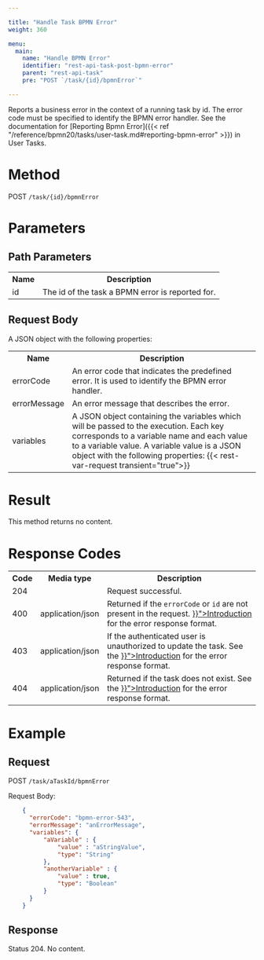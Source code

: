 ```yaml
---

title: "Handle Task BPMN Error"
weight: 360

menu:
  main:
    name: "Handle BPMN Error"
    identifier: "rest-api-task-post-bpmn-error"
    parent: "rest-api-task"
    pre: "POST `/task/{id}/bpmnError`"

---
```


Reports a business error in the context of a running task by id. The error code must be specified to identify the BPMN error handler. See the documentation for [Reporting Bpmn Error]({{< ref "/reference/bpmn20/tasks/user-task.md#reporting-bpmn-error" >}}) in User Tasks.

# Method

POST `/task/{id}/bpmnError`


# Parameters

## Path Parameters

<table class="table table-striped">
  <tr>
    <th>Name</th>
    <th>Description</th>
  </tr>
  <tr>
    <td>id</td>
    <td>The id of the task a BPMN error is reported for.</td>
  </tr>
</table>

## Request Body

A JSON object with the following properties:

<table class="table table-striped">
  <tr>
    <th>Name</th>
    <th>Description</th>
  </tr>
  <tr>
    <td>errorCode</td>
    <td>An error code that indicates the predefined error. It is used to identify the BPMN error handler.</td>
  </tr>
  <tr>
    <td>errorMessage</td>
    <td>An error message that describes the error.</td>
  </tr>
  <tr>
    <td>variables</td>
    <td>A JSON object containing the variables which will be passed to the execution. Each key corresponds to a variable name and each value to a variable value. A variable value is a JSON object with the following properties:
    {{< rest-var-request transient="true">}}
  </tr>
</table>


# Result

This method returns no content.


# Response Codes

<table class="table table-striped">
  <tr>
    <th>Code</th>
    <th>Media type</th>
    <th>Description</th>
  </tr>
  <tr>
    <td>204</td>
    <td></td>
    <td>Request successful.</td>
  </tr>
  <tr>
    <td>400</td>
    <td>application/json</td>
    <td>Returned if the <code>errorCode</code> or <code>id</code> are not present in the request. <a href="{{< ref "/reference/rest/overview/_index.md#error-handling" >}}">Introduction</a> for the error response format.</td>
  </tr>
  <tr>
    <td>403</td>
    <td>application/json</td>
    <td>If the authenticated user is unauthorized to update the task. See the <a href="{{< ref "/reference/rest/overview/_index.md#error-handling" >}}">Introduction</a> for the error response format.</td>
  </tr>
  <tr>
    <td>404</td>
    <td>application/json</td>
    <td>Returned if the task does not exist. See the <a href="{{< ref "/reference/rest/overview/_index.md#error-handling" >}}">Introduction</a> for the error response format.</td>
  </tr>
</table>

# Example

## Request

POST `/task/aTaskId/bpmnError`

Request Body:
```json
    {
      "errorCode": "bpmn-error-543",
      "errorMessage": "anErrorMessage",
      "variables": {
          "aVariable" : {
              "value" : "aStringValue",
              "type": "String"
          },
          "anotherVariable" : {
              "value" : true,
              "type": "Boolean"
          }
      }
    }
```
## Response

Status 204. No content.
